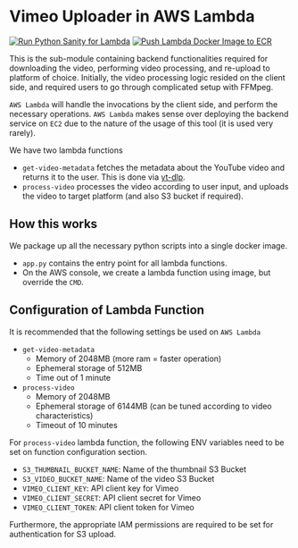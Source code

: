 # Vimeo Uploader in AWS Lambda

[![Run Python Sanity for Lambda](https://github.com/davidjeong/vimeo-uploader/actions/workflows/lambda-python-sanity.yml/badge.svg?branch=main)](https://github.com/davidjeong/vimeo-uploader/actions/workflows/lambda-python-sanity.yml) [![Push Lambda Docker Image to ECR](https://github.com/davidjeong/vimeo-uploader/actions/workflows/lambda-docker-push-ecr.yml/badge.svg?branch=main)](https://github.com/davidjeong/vimeo-uploader/actions/workflows/lambda-docker-push-ecr.yml)

This is the sub-module containing backend functionalities required for downloading the video, performing video processing,
and re-upload to platform of choice. Initially, the video processing logic resided on the client side,
and required users to go through complicated setup with FFMpeg.

`AWS Lambda` will handle the invocations by the client side, and perform the necessary operations. `AWS Lambda` 
makes sense over deploying the backend service on `EC2` due to the nature of the usage of this tool (it is used very rarely).

We have two lambda functions
- `get-video-metadata` fetches the metadata about the YouTube video and returns it to the user. This is done
via [yt-dlp](https://github.com/yt-dlp/yt-dlp).
- `process-video` processes the video according to user input, and uploads the video to target platform
(and also S3 bucket if required).

## How this works
We package up all the necessary python scripts into a single docker image.
- `app.py` contains the entry point for all lambda functions.
- On the AWS console, we create a lambda function using image, but override the `CMD`.

## Configuration of Lambda Function
It is recommended that the following settings be used on `AWS Lambda`
- `get-video-metadata`
  - Memory of 2048MB (more ram = faster operation)
  - Ephemeral storage of 512MB
  - Time out of 1 minute
- `process-video`
  - Memory of 2048MB
  - Ephemeral storage of 6144MB (can be tuned according to video characteristics)
  - Timeout of 10 minutes

For `process-video` lambda function, the following ENV variables need to be set on function configuration section.
- `S3_THUMBNAIL_BUCKET_NAME`: Name of the thumbnail S3 Bucket
- `S3_VIDEO_BUCKET_NAME`: Name of the video S3 Bucket
- `VIMEO_CLIENT_KEY`: API client key for Vimeo
- `VIMEO_CLIENT_SECRET`: API client secret for Vimeo
- `VIMEO_CLIENT_TOKEN`: API client token for Vimeo

Furthermore, the appropriate IAM permissions are required to be set for authentication
for S3 upload.
